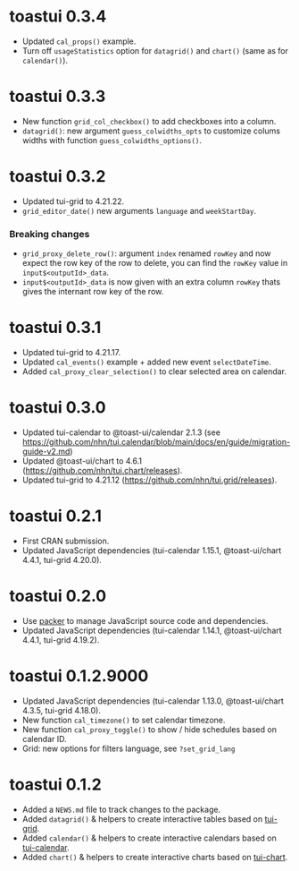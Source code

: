 # toastui 0.3.4

* Updated `cal_props()` example.
* Turn off `usageStatistics` option for `datagrid()` and `chart()` (same as for `calendar()`).



# toastui 0.3.3

* New function `grid_col_checkbox()` to add checkboxes into a column.
* `datagrid()`: new argument `guess_colwidths_opts` to customize colums widths with function `guess_colwidths_options()`.



# toastui 0.3.2

* Updated tui-grid to 4.21.22.
* `grid_editor_date()` new arguments `language` and `weekStartDay`.

### Breaking changes

* `grid_proxy_delete_row()`: argument `index` renamed `rowKey` and now expect the row key of the row to delete, you can find the `rowKey` value in `input$<outputId>_data`.
* `input$<outputId>_data` is now given with an extra column `rowKey` thats gives the internant row key of the row.



# toastui 0.3.1

* Updated tui-grid to 4.21.17.
* Updated `cal_events()` example + added new event `selectDateTime`.
* Added `cal_proxy_clear_selection()` to clear selected area on calendar. 



# toastui 0.3.0

* Updated tui-calendar to @toast-ui/calendar 2.1.3 (see https://github.com/nhn/tui.calendar/blob/main/docs/en/guide/migration-guide-v2.md)
* Updated @toast-ui/chart to 4.6.1 (https://github.com/nhn/tui.chart/releases).
* Updated tui-grid to 4.21.12 (https://github.com/nhn/tui.grid/releases).



# toastui 0.2.1

* First CRAN submission.
* Updated JavaScript dependencies (tui-calendar 1.15.1, @toast-ui/chart 4.4.1, tui-grid 4.20.0).



# toastui 0.2.0

* Use [packer](https://github.com/JohnCoene/packer) to manage JavaScript source code and dependencies.
* Updated JavaScript dependencies (tui-calendar 1.14.1, @toast-ui/chart 4.4.1, tui-grid 4.19.2).



# toastui 0.1.2.9000

* Updated JavaScript dependencies (tui-calendar 1.13.0, @toast-ui/chart 4.3.5, tui-grid 4.18.0).
* New function `cal_timezone()` to set calendar timezone.
* New function `cal_proxy_toggle()` to show / hide schedules based on calendar ID.
* Grid: new options for filters language, see `?set_grid_lang`



# toastui 0.1.2

* Added a `NEWS.md` file to track changes to the package.
* Added `datagrid()` & helpers to create interactive tables based on [tui-grid](https://ui.toast.com/tui-grid/).
* Added `calendar()` & helpers to create interactive calendars based on [tui-calendar](https://ui.toast.com/tui-calendar/).
* Added `chart()` & helpers to create interactive charts based on [tui-chart](https://ui.toast.com/tui-chart/).
